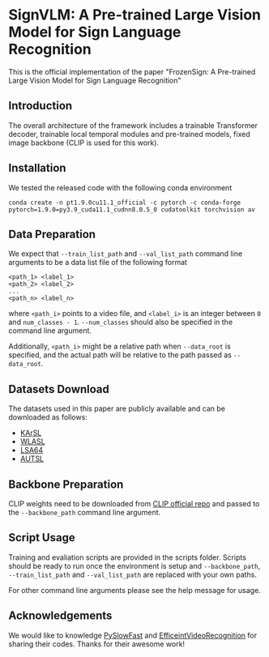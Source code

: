 # SignVLM: A Pre-trained Large Vision Model for Sign Language Recognition

This is the official implementation of the paper "FrozenSign: A Pre-trained Large Vision Model for Sign Language Recognition"



## Introduction

The overall architecture of the framework includes a trainable Transformer decoder, trainable local temporal modules and pre-trained models, fixed image backbone
(CLIP is used for this work).


## Installation

We tested the released code with the following conda environment

```
conda create -n pt1.9.0cu11.1_official -c pytorch -c conda-forge pytorch=1.9.0=py3.9_cuda11.1_cudnn8.0.5_0 cudatoolkit torchvision av
```

## Data Preparation

We expect that `--train_list_path` and `--val_list_path` command line arguments to be a data list file of the following format
```
<path_1> <label_1>
<path_2> <label_2>
...
<path_n> <label_n>
```
where `<path_i>` points to a video file, and `<label_i>` is an integer between `0` and `num_classes - 1`.
`--num_classes` should also be specified in the command line argument.

Additionally, `<path_i>` might be a relative path when `--data_root` is specified, and the actual path will be
relative to the path passed as `--data_root`.

## Datasets Download

The datasets used in this paper are publicly available and can be downloaded as follows:
- [KArSL](https://hamzah-luqman.github.io/KArSL/)
- [WLASL](https://dxli94.github.io/WLASL/)
- [LSA64](https://facundoq.github.io/datasets/lsa64/)
- [AUTSL](https://cvml.ankara.edu.tr/datasets/)
  

## Backbone Preparation

CLIP weights need to be downloaded from [CLIP official repo](https://github.com/openai/CLIP/blob/d50d76daa670286dd6cacf3bcd80b5e4823fc8e1/clip/clip.py#L30)
and passed to the `--backbone_path` command line argument.

## Script Usage

Training and evaliation scripts are provided in the scripts folder.
Scripts should be ready to run once the environment is setup and 
`--backbone_path`, `--train_list_path` and `--val_list_path` are replaced with your own paths.

For other command line arguments please see the help message for usage.

## Acknowledgements

We would like to knowledge [PySlowFast](https://github.com/facebookresearch/SlowFast) and [EfficeintVideoRecognition](https://github.com/OpenGVLab/efficient-video-recognition) for sharing their codes. Thanks for their awesome work!

